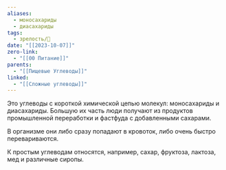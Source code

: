 ```yaml
---
aliases:
  - моносахариды
  - диасахариды
tags:
  - зрелость/🌱
date: "[[2023-10-07]]"
zero-link:
  - "[[00 Питание]]"
parents:
  - "[[Пищевые Углеводы]]"
linked:
  - "[[Сложные углеводы]]"
---
```

Это углеводы с короткой химической цепью молекул: моносахариды и диасахариды. Большую их часть люди получают из продуктов промышленной переработки и фастфуда с добавленными сахарами.

В организме они либо сразу попадают в кровоток, либо очень быстро перевариваются.

К простым углеводам относятся, например, сахар, фруктоза, лактоза, мед и различные сиропы.